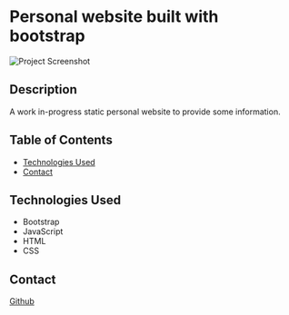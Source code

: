# Personal website built with bootstrap

![Project Screenshot](Screenshot.jpg)

## Description

A work in-progress static personal website to provide some information.

## Table of Contents

- [Technologies Used](#technologies-used)
- [Contact](#contact)

## Technologies Used

- Bootstrap
- JavaScript
- HTML
- CSS

## Contact

[Github](https://github.com/Exxiler)
